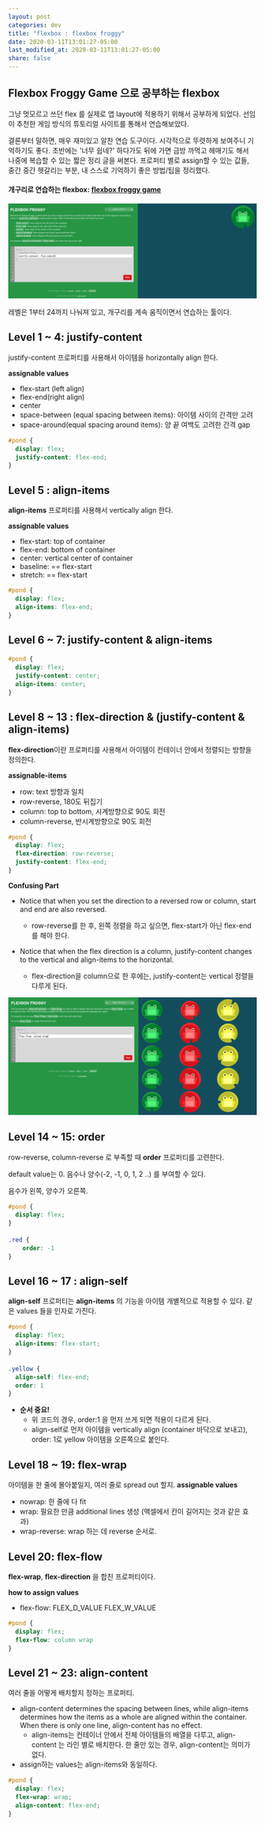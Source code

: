 ```yaml
---
layout: post
categories: dev
title: "flexbox : flexbox froggy"
date: 2020-03-11T13:01:27-05:00
last_modified_at: 2020-03-11T13:01:27-05:00
share: false
---
```


## Flexbox Froggy Game 으로 공부하는 flexbox

그냥 멋모르고 쓰던 flex 를 실제로 앱 layout에 적용하기 위해서 공부하게 되었다. 선임이 추천한 게임 방식의 튜토리얼 사이트를 통해서 연습해보았다. 

결론부터 말하면, 매우 재미있고 알찬 연습 도구이다. 시각적으로 뚜렷하게 보여주니 기억하기도 좋다. 초반에는 '너무 쉽네?' 하다가도 뒤에 가면 금방 까먹고 헤매기도 해서 나중에 복습할 수 있는 짧은 정리 글을 써본다. 프로퍼티 별로 assign할 수 있는 값들, 중간 중간 헷갈리는 부분, 내 스스로 기억하기 좋은 방법/팁을 정리했다.

#### 개구리로 연습하는 flexbox: [flexbox froggy game](http://flexboxfroggy.com/)
![flexboxfroggy1](/images/202003_dev/flexboxfroggy1.png)

레벨은 1부터 24까지 나눠져 있고, 개구리를 계속 움직이면서 연습하는 툴이다. 

## Level 1 ~ 4: justify-content
justify-content 프로퍼티를 사용해서 아이템을 horizontally align 한다. 

**assignable values**
- flex-start (left align)
- flex-end(right align)
- center
- space-between (equal spacing between items): 아이템 사이의 간격만 고려
- space-around(equal spacing around items): 양 끝 여백도 고려한 간격 gap
```css
#pond {
  display: flex;
  justify-content: flex-end;
}
```

## Level 5 : align-items
**align-items** 프로퍼티를 사용해서 vertically align  한다.

**assignable values**
- flex-start: top of container
- flex-end: bottom of container
- center: vertical center of container
- baseline: == flex-start
- stretch: == flex-start
```css
#pond {
  display: flex;
  align-items: flex-end;
}
```
 
## Level 6 ~ 7: justify-content & align-items

```css
#pond {
  display: flex;
  justify-content: center;
  align-items: center;
}
```

## Level 8 ~ 13 : flex-direction & (justify-content & align-items)
**flex-direction**이란 프로퍼티를 사용해서 아이템이 컨테이너 안에서 정렬되는 방향을 정의한다.

**assignable-items**
- row: text 방향과 일치
- row-reverse, 180도 뒤집기
- column: top to bottom, 시계방향으로 90도 회전
- column-reverse, 반시계방향으로 90도 회전

```css
#pond {
  display: flex;
  flex-direction: row-reverse;
  justify-content: flex-end;
}
```

**Confusing Part** 

- Notice that when you set the direction to a reversed row or column, start and end are also reversed.
    - row-reverse를 한 후, 왼쪽 정렬을 하고 싶으면, flex-start가 아닌 flex-end를 해야 한다.

- Notice that when the flex direction is a column, justify-content changes to the vertical and align-items to the horizontal.
    - flex-direction을 column으로 한 후에는, justify-content는 vertical 정렬을 다루게 된다.

![flexboxfroggy2](/images/202003_dev/flexboxfroggy2.png)

## Level 14 ~ 15: order

row-reverse, column-reverse 로 부족할 때 **order** 프로퍼티를 고련한다.

default value는 0. 음수나 양수(-2, -1, 0, 1, 2 ..) 를 부여할 수 있다.

음수가 왼쪽, 양수가 오른쪽.

```css
#pond {
  display: flex;
}

.red {
    order: -1
}
```

## Level 16 ~ 17 : align-self
**align-self** 프로퍼티는 **align-items** 의 기능을 아이템 개별적으로 적용할 수 있다. 같은 values 들을 인자로 가진다. 

```css
#pond {
  display: flex;
  align-items: flex-start;
}

.yellow {
  align-self: flex-end;
  order: 1
}
```
- **순서 중요!**
    - 위 코드의 경우, order:1 을 먼저 쓰게 되면 적용이 다르게 된다.
    - align-self로 먼저 아이템을 vertically align (container 바닥으로 보내고), order: 1로 yellow 아이템을 오른쪽으로 붙인다.

## Level 18 ~ 19: flex-wrap

아이템을 한 줄에 몰아붙일지, 여러 줄로 spread out 할지.
**assignable values**
- nowrap: 한 줄에 다 fit
- wrap: 필요한 만큼 additional lines 생성 (액셀에서 칸이 길어지는 것과 같은 효과)
- wrap-reverse: wrap 하는 데 reverse 순서로. 

## Level 20: flex-flow

**flex-wrap**, **flex-direction** 을 합친 프로퍼티이다. 

**how to assign values**
- flex-flow: FLEX_D_VALUE FLEX_W_VALUE

```css
#pond {
  display: flex;
  flex-flow: column wrap
}
```

## Level 21 ~ 23: align-content

여러 줄을 어떻게 배치할지 정하는 프로퍼티.

- align-content determines the spacing between lines, while align-items determines how the items as a whole are aligned within the container. When there is only one line, align-content has no effect.
    - align-items는 컨테이너 안에서 전체 아이템들의 배열을 다루고, align-content 는 라인 별로 배치한다. 한 줄만 있는 경우, align-content는 의미가 없다. 
- assign하는 values는 align-items와 동일하다.

```css
#pond {
  display: flex;
  flex-wrap: wrap;
  align-content: flex-end;
}
```
